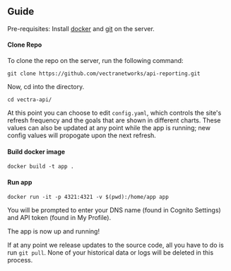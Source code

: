 ## Guide

Pre-requisites: Install [docker](https://docs.docker.com/get-docker/) and [git](https://git-scm.com/download/linux) on the server.

#### Clone Repo

To clone the repo on the server, run the following command:

```
git clone https://github.com/vectranetworks/api-reporting.git
```

Now, cd into the directory.

```
cd vectra-api/
```

At this point you can choose to edit `config.yaml`, which controls the site's refresh frequency and the goals that are shown in different charts. These values can also be updated at any point while the app is running; new config values will propogate upon the next refresh.

#### Build docker image
```
docker build -t app .
```

#### Run app
```
docker run -it -p 4321:4321 -v $(pwd):/home/app app
```

You will be prompted to enter your DNS name (found in Cognito Settings) and API token (found in My Profile).

The app is now up and running! 

If at any point we release updates to the source code, all you have to do is run `git pull`. None of your historical data or logs will be deleted in this process.